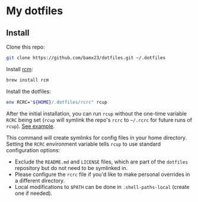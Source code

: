 # My dotfiles

## Install

Clone this repo:
```bash
git clone https://github.com/bamx23/dotfiles.git ~/.dotfiles
```

Install [rcm](https://github.com/thoughtbot/rcm):
```bash
brew install rcm
```

Install the dotfiles:
```bash
env RCRC="${HOME}/.dotfiles/rcrc" rcup
```

After the initial installation, you can run `rcup` without the one-time variable `RCRC` being set (`rcup` will symlink the repo's `rcrc` to `~/.rcrc` for future runs of `rcup`). [See example](https://github.com/thoughtbot/dotfiles/blob/master/rcrc).

This command will create symlinks for config files in your home directory.
Setting the `RCRC` environment variable tells `rcup` to use standard configuration options:

* Exclude the `README.md` and `LICENSE` files, which are part of the `dotfiles` repository but do not need to be symlinked in.
* Please configure the `rcrc` file if you'd like to make personal overrides in a different directory.
* Local modifications to `$PATH` can be done in `.shell-paths-local` (create one if needed).
